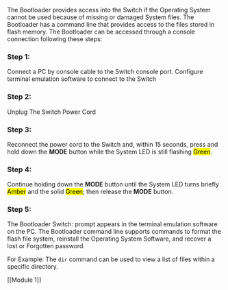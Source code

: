 The Bootloader provides access into the Switch if the Operating System cannot be used because of missing or damaged System files. The Bootloader has a command line that provides access to the files stored in flash memory. The Bootloader can be accessed through a console connection following these steps:

### Step 1:
Connect a PC by console cable to the Switch console port.
Configure terminal emulation software to connect to the Switch

### Step 2:
Unplug The Switch Power Cord

### Step 3:
Reconnect the power cord to the Switch and, within 15 seconds, press and hold down the **MODE** button while the System LED is still flashing <mark class="hltr-green">Green</mark>.

### Step 4:
Continue holding down the **MODE** button until the System LED turns briefly <mark class="hltr-orange">Amber</mark> and the solid <mark class="hltr-green">Green</mark>; then release the **MODE** button.

### Step 5:
The Bootloader Switch: prompt appears in the terminal emulation software on the PC.
The Bootloader command line supports commands to format the flash file system, reinstall the Operating System Software, and recover a lost or Forgotten password.

For Example: The `dir` command can be used to view a list of files within a specific directory.

[[Module 1]]

